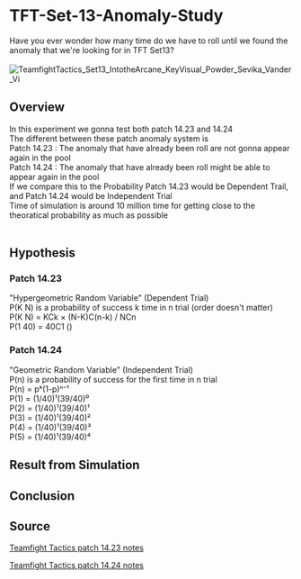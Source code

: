 # TFT-Set-13-Anomaly-Study
Have you ever wonder how many time do we have to roll until we found the anomaly that we're looking for in TFT Set13? <br><br>
![TeamfightTactics_Set13_IntotheArcane_KeyVisual_Powder_Sevika_Vander_Vi](https://github.com/user-attachments/assets/cf9b3a1e-c547-4252-b89f-c8ebfa2e9658)


## Overview
In this experiment we gonna test both patch 14.23 and 14.24 <br>
The different between these patch anomaly system is <br>
Patch 14.23 : The anomaly that have already been roll are not gonna appear again in the pool <br>
Patch 14.24 : The anomaly that have already been roll might be able to appear again in the pool <br>
If we compare this to the Probability Patch 14.23 would be Dependent Trail, and Patch 14.24 would be Independent Trial <br>
Time of simulation is around 10 million time for getting close to the theoratical probability as much as possible<br>
<br>


## Hypothesis
### Patch 14.23
"Hypergeometric Random Variable" (Dependent Trial) <br>
P(K N) is a probability of success k time in n trial (order doesn't matter) <br>
P(K N) = KCk × (N-K)C(n-k) / NCn <br>
P(1 40) = 40C1 ()  <br>

### Patch 14.24
"Geometric Random Variable" (Independent Trial) <br>
P(n) is a probability of success for the first time in n trial <br>
P(n) = pᵏ(1-p)ⁿ⁻¹ <br>
P(1) = (1/40)¹(39/40)⁰ <br>
P(2) = (1/40)¹(39/40)¹ <br>
P(3) = (1/40)¹(39/40)² <br>
P(4) = (1/40)¹(39/40)³ <br>
P(5) = (1/40)¹(39/40)⁴ <br>


## Result from Simulation


## Conclusion


## Source
<a href="https://teamfighttactics.leagueoflegends.com/en-sg/news/game-updates/teamfight-tactics-patch-14-23-notes/">Teamfight Tactics patch 14.23 notes</a>
<br>

<a href="https://teamfighttactics.leagueoflegends.com/en-ph/news/game-updates/teamfight-tactics-patch-14-24-notes/">Teamfight Tactics patch 14.24 notes</a>
<br>
